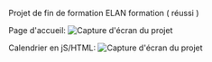 Projet de fin de formation ELAN formation ( réussi )

Page d'accueil:
![Capture d'écran du projet]([http](https://github.com/Zicka67/DWWMProject/blob/main/public/img/1.png))

Calendrier en jS/HTML:
![Capture d'écran du projet]([http](https://github.com/Zicka67/DWWMProject/blob/main/public/img/1.png))
